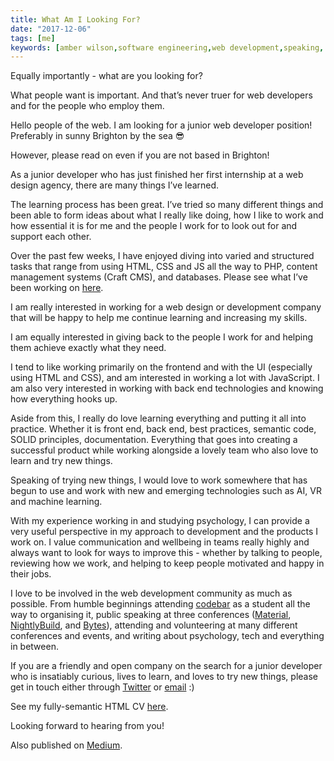 ```yaml
---
title: What Am I Looking For?
date: "2017-12-06"
tags: [me]
keywords: [amber wilson,software engineering,web development,speaking, job search, skills]
---
```


Equally importantly - what are you looking for?

What people want is important. And that’s never truer for web developers and for the people who employ them.

Hello people of the web. I am looking for a junior web developer position! Preferably in sunny Brighton by the sea 😎

However, please read on even if you are not based in Brighton!

As a junior developer who has just finished her first internship at a web design agency, there are many things I’ve learned.

The learning process has been great. I’ve tried so many different things and been able to form ideas about what I really like doing, how I like to work and how essential it is for me and the people I work for to look out for and support each other.

Over the past few weeks, I have enjoyed diving into varied and structured tasks that range from using HTML, CSS and JS all the way to PHP, content management systems (Craft CMS), and databases. Please see what I’ve been working on [here](https://github.com/ambrwlsn).

I am really interested in working for a web design or development company that will be happy to help me continue learning and increasing my skills.

I am equally interested in giving back to the people I work for and helping them achieve exactly what they need.

I tend to like working primarily on the frontend and with the UI (especially using HTML and CSS), and am interested in working a lot with JavaScript. I am also very interested in working with back end technologies and knowing how everything hooks up.

Aside from this, I really do love learning everything and putting it all into practice. Whether it is front end, back end, best practices, semantic code, SOLID principles, documentation. Everything that goes into creating a successful product while working alongside a lovely team who also love to learn and try new things.

Speaking of trying new things, I would love to work somewhere that has begun to use and work with new and emerging technologies such as AI, VR and machine learning.

With my experience working in and studying psychology, I can provide a very useful perspective in my approach to development and the products I work on. I value communication and wellbeing in teams really highly and always want to look for ways to improve this - whether by talking to people, reviewing how we work, and helping to keep people motivated and happy in their jobs.

I love to be involved in the web development community as much as possible. From humble beginnings attending [codebar](https://codebar.io) as a student all the way to organising it, public speaking at three conferences ([Material](https://web.material.is/2017/), [NightlyBuild](https://nightlybuild.io/), and [Bytes](https://www.bytesconf.co.uk/)), attending and volunteering at many different conferences and events, and writing about psychology, tech and everything in between.

If you are a friendly and open company on the search for a junior developer who is insatiably curious, lives to learn, and loves to try new things, please get in touch either through [Twitter](https://twitter.com/ambrwlsn90) or [email](mailto:ambrwlsn90@gmail.com) :)

See my fully-semantic HTML CV [here](../html-cv).

Looking forward to hearing from you!

Also published on [Medium](https://medium.com/@ambrwlsn90/what-am-i-looking-for-983a0a960bb8).
